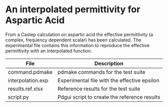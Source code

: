 # An interpolated permittivity for Aspartic Acid

From a Castep calculation on aspartic acid the effective permittivity (a complex, frequency dependent scalar) has been calculated.  The experimental file contains this information to reproduce the effective permittivity with an interpolated function. 

| File                  | Description                                 |
| --------------------- | ------------------------------------------- |
| command.pdmake        | pdmake commands for the test suite          |
| interpolation.exp     | Experimental file with the effective epsilon|
| results.ref.xlsx      | Reference results for the test suite        |
| script.py             | Pdgui script to create the reference results|
